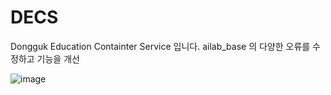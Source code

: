 # DECS
Dongguk Education Containter Service 입니다. ailab_base 의 다양한 오류를 수정하고 기능을 개선



![image](https://github.com/DGU-AILab/DECS/assets/106306092/3e895872-06a4-4cf0-9c75-c3d5866d3081)

